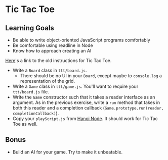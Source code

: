# Tic Tac Toe

## Learning Goals

+ Be able to write object-oriented JavaScript programs comfortably
+ Be comfortable using readline in Node
+ Know how to approach creating an AI

[Here][ruby-ttt]'s a link to the old instructions for Tic Tac Toe.

* Write a `Board` class in `ttt/board.js`.
  * There should be no UI in your `Board`, except maybe to
    `console.log` a representation of the grid.
* Write a `Game` class in `ttt/game.js`. You'll want to require your
`ttt/board.js` file.
* Write the `Game` constructor such that it takes a reader interface as an 
argument. As in the previous exercise, write a `run` method that takes in both
this reader and a completion callback (`Game.prototype.run(reader, 
completionCallback)`).
* Copy your `playScript.js` from [Hanoi Node][node-ttt]. It should work for Tic Tac Toe as well.

## Bonus
* Build an AI for your game. Try to make it unbeatable.

[ruby-ttt]: https://github.com/appacademy/curriculum/blob/master/javascript/projects/ttt_node/ruby_ttt.md
[node-ttt]: https://github.com/appacademy/curriculum/tree/master/javascript/projects/ttt_node/solution
